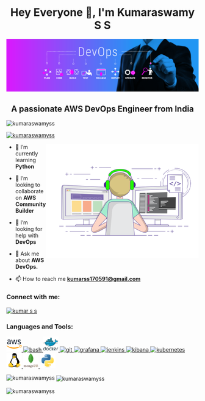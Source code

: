 <h1 align="center">Hey Everyone 👋, I'm Kumaraswamy S S</h1>
<div align="center">
  <!-- Make sure to use the correct image URL and format -->
  <img src="https://raw.githubusercontent.com/kumaraswamyss/kumaraswamyss/main/banner_1300-357_devops.png">
</div>

<h2 align="center">A passionate AWS DevOps Engineer from India</h2>

<p align="left"> <img src="https://komarev.com/ghpvc/?username=kumaraswamyss&label=Profile%20views&color=0e75b6&style=flat" alt="kumaraswamyss" /> </p>

<p align="left"> <a href="https://github.com/ryo-ma/github-profile-trophy"><img src="https://github-profile-trophy.vercel.app/?username=kumaraswamyss" alt="kumaraswamyss" /></a> </p>
<img align="right" alt="Coding" width="400" src="https://raw.githubusercontent.com/devSouvik/devSouvik/master/gif3.gif">

- 🌱 I’m currently learning **Python**

- 👯 I’m looking to collaborate on **AWS Community Builder**

- 🤝 I’m looking for help with **DevOps**

- 💬 Ask me about **AWS DevOps.**

- 📫 How to reach me **kumarss170591@gmail.com**

<h3 align="left">Connect with me:</h3>
<p align="left">
<a href="https://linkedin.com/in/kumaraswamyss" target="blank"><img align="center" src="https://raw.githubusercontent.com/rahuldkjain/github-profile-readme-generator/master/src/images/icons/Social/linked-in-alt.svg" alt="kumar s s" height="30" width="40" /></a>
</p>

<h3 align="left">Languages and Tools:</h3>
<p align="left"> <a href="https://aws.amazon.com" target="_blank" rel="noreferrer"> <img src="https://raw.githubusercontent.com/devicons/devicon/master/icons/amazonwebservices/amazonwebservices-original-wordmark.svg" alt="aws" width="40" height="40"/> </a> <a href="https://www.gnu.org/software/bash/" target="_blank" rel="noreferrer"> <img src="https://www.vectorlogo.zone/logos/gnu_bash/gnu_bash-icon.svg" alt="bash" width="40" height="40"/> </a> <a href="https://www.docker.com/" target="_blank" rel="noreferrer"> <img src="https://raw.githubusercontent.com/devicons/devicon/master/icons/docker/docker-original-wordmark.svg" alt="docker" width="40" height="40"/> </a> <a href="https://git-scm.com/" target="_blank" rel="noreferrer"> <img src="https://www.vectorlogo.zone/logos/git-scm/git-scm-icon.svg" alt="git" width="40" height="40"/> </a> <a href="https://grafana.com" target="_blank" rel="noreferrer"> <img src="https://www.vectorlogo.zone/logos/grafana/grafana-icon.svg" alt="grafana" width="40" height="40"/> </a> <a href="https://www.jenkins.io" target="_blank" rel="noreferrer"> <img src="https://www.vectorlogo.zone/logos/jenkins/jenkins-icon.svg" alt="jenkins" width="40" height="40"/> </a> <a href="https://www.elastic.co/kibana" target="_blank" rel="noreferrer"> <img src="https://www.vectorlogo.zone/logos/elasticco_kibana/elasticco_kibana-icon.svg" alt="kibana" width="40" height="40"/> </a> <a href="https://kubernetes.io" target="_blank" rel="noreferrer"> <img src="https://www.vectorlogo.zone/logos/kubernetes/kubernetes-icon.svg" alt="kubernetes" width="40" height="40"/> </a> <a href="https://www.linux.org/" target="_blank" rel="noreferrer"> <img src="https://raw.githubusercontent.com/devicons/devicon/master/icons/linux/linux-original.svg" alt="linux" width="40" height="40"/> </a> <a href="https://www.mongodb.com/" target="_blank" rel="noreferrer"> <img src="https://raw.githubusercontent.com/devicons/devicon/master/icons/mongodb/mongodb-original-wordmark.svg" alt="mongodb" width="40" height="40"/> </a> <a href="https://www.python.org" target="_blank" rel="noreferrer"> <img src="https://raw.githubusercontent.com/devicons/devicon/master/icons/python/python-original.svg" alt="python" width="40" height="40"/> </a> </p>

<p><img align="left" src="https://github-readme-stats.vercel.app/api/top-langs?username=kumaraswamyss&show_icons=true&locale=en&layout=compact" alt="kumaraswamyss" /></p>

<p>&nbsp;<img align="center" src="https://github-readme-stats.vercel.app/api?username=kumaraswamyss&show_icons=true&locale=en" alt="kumaraswamyss" /></p>

<p><img align="center" src="https://github-readme-streak-stats.herokuapp.com/?user=kumaraswamyss&" alt="kumaraswamyss" /></p>

